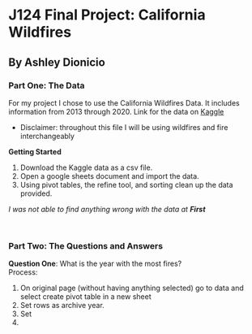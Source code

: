 # J124 Final Project: California Wildfires
## By Ashley Dionicio

### Part One: The Data 
For my project I chose to use the California Wildfires Data. It includes information from 2013 through 2020. 
Link for the data on [Kaggle](https://www.kaggle.com/ananthu017/california-wildfire-incidents-20132020)
* Disclaimer: throughout this file I will be using wildfires and fire interchangeably


**Getting Started**
1. Download the Kaggle data as a csv file. 
2. Open a google sheets document and import the data. 
3. Using pivot tables, the refine tool, and sorting clean up the data provided. <br> 

_I was not able to find anything wrong with the data at **First**_ 

<br>

### Part Two: The Questions and Answers 
__Question One__: What is the year with the most fires? <br>
Process:
1. On original page (without having anything selected) go to data and select create pivot table in a new sheet
2. Set rows as archive year. 
3. Set 
4. 
